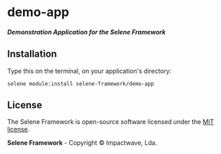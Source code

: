 # demo-app

##### Demonstration Application for the Selene Framework 

## Installation

Type this on the terminal, on your application's directory:

```shell
selene module:install selene-framework/demo-app
```

## License

The Selene Framework is open-source software licensed under the [MIT license](http://opensource.org/licenses/MIT).

**Selene Framework** - Copyright &copy; Impactwave, Lda.
